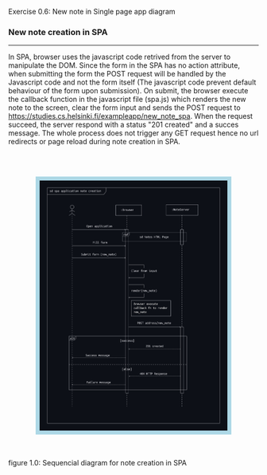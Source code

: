 Exercise 0.6: New note in Single page app diagram

### New note creation in SPA
---
In SPA, browser uses the javascript code retrived from the server to manipulate the DOM. Since the form in the SPA has no action attribute, when submitting the form the POST request will be handled by the Javascript code and not the form itself (The javascript code prevent default behaviour of the form upon submission). On submit, the browser execute the callback function in the javascript file (spa.js) which renders the new note to the screen, clear the form input and sends the POST request to <https://studies.cs.helsinki.fi/exampleapp/new_note_spa>. When the request succeed, the server respond with a status "201 created" and a succes message. The whole process does not trigger any GET request hence no url redirects or page reload during note creation in SPA.

<br>
<br>
<p align="center">
<img src="asset/spa-app-new-note-diagram.jpg" alt="Sequencial diagram for creation of new note in a single page application" width="75%" style="border: 8px solid lightblue; margin-inline: auto;">
</p>
<br>

figure 1.0: Sequencial diagram for note creation in SPA